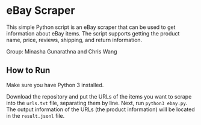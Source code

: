 # eBay Scraper

This simple Python script is an eBay scraper that can be used to get information about eBay items. The script supports getting the product name, price, reviews, shipping, and return information.

Group: Minasha Gunarathna and Chris Wang

## How to Run
Make sure you have Python 3 installed.

Download the repository and put the URLs of the items you want to scrape into the `urls.txt` file, separating them by line.
Next, run `python3 ebay.py`. The output information of the URLs (the product information) will be located in the `result.jsonl` file.

